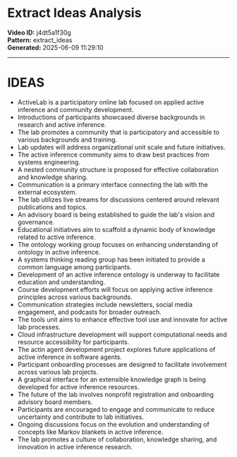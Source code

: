 # Extract Ideas Analysis

**Video ID:** j4dt5a1f30g  
**Pattern:** extract_ideas  
**Generated:** 2025-06-09 11:29:10  

---

# IDEAS

- ActiveLab is a participatory online lab focused on applied active inference and community development.
- Introductions of participants showcased diverse backgrounds in research and active inference.
- The lab promotes a community that is participatory and accessible to various backgrounds and training.
- Lab updates will address organizational unit scale and future initiatives.
- The active inference community aims to draw best practices from systems engineering.
- A nested community structure is proposed for effective collaboration and knowledge sharing.
- Communication is a primary interface connecting the lab with the external ecosystem.
- The lab utilizes live streams for discussions centered around relevant publications and topics.
- An advisory board is being established to guide the lab's vision and governance.
- Educational initiatives aim to scaffold a dynamic body of knowledge related to active inference.
- The ontology working group focuses on enhancing understanding of ontology in active inference.
- A systems thinking reading group has been initiated to provide a common language among participants.
- Development of an active inference ontology is underway to facilitate education and understanding.
- Course development efforts will focus on applying active inference principles across various backgrounds.
- Communication strategies include newsletters, social media engagement, and podcasts for broader outreach.
- The tools unit aims to enhance effective tool use and innovate for active lab processes.
- Cloud infrastructure development will support computational needs and resource accessibility for participants.
- The actin agent development project explores future applications of active inference in software agents.
- Participant onboarding processes are designed to facilitate involvement across various lab projects.
- A graphical interface for an extensible knowledge graph is being developed for active inference resources.
- The future of the lab involves nonprofit registration and onboarding advisory board members.
- Participants are encouraged to engage and communicate to reduce uncertainty and contribute to lab initiatives.
- Ongoing discussions focus on the evolution and understanding of concepts like Markov blankets in active inference.
- The lab promotes a culture of collaboration, knowledge sharing, and innovation in active inference research.
